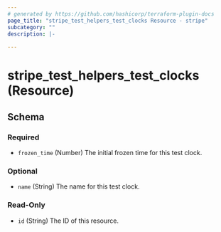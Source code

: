```yaml
---
# generated by https://github.com/hashicorp/terraform-plugin-docs
page_title: "stripe_test_helpers_test_clocks Resource - stripe"
subcategory: ""
description: |-
  
---
```


# stripe_test_helpers_test_clocks (Resource)





<!-- schema generated by tfplugindocs -->
## Schema

### Required

- `frozen_time` (Number) The initial frozen time for this test clock.

### Optional

- `name` (String) The name for this test clock.

### Read-Only

- `id` (String) The ID of this resource.


